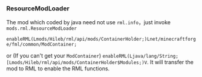 ### ResourceModLoader

The mod which coded by java need not use `rml.info`，just invoke
`mods.rml.ResourceModLoader`

`enableRML(Lmods/Hileb/rml/api/mods/ContainerHolder;)Lnet/minecraftforge/fml/common/ModContainer;`

or (If you can't get your `ModContainer`) `enableRML(Ljava/lang/String;[Lmods/Hileb/rml/api/mods/ContainerHolder$Modules;)V`. It will transfer the mod to RML to enable the RML functions.
